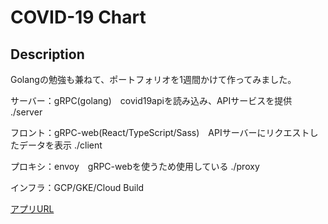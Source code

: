 COVID-19 Chart
====

## Description
Golangの勉強も兼ねて、ポートフォリオを1週間かけて作ってみました。

サーバー：gRPC(golang)　covid19apiを読み込み、APIサービスを提供 ./server

フロント：gRPC-web(React/TypeScript/Sass)　APIサーバーにリクエストしたデータを表示 ./client

プロキシ：envoy　gRPC-webを使うため使用している ./proxy

インフラ：GCP/GKE/Cloud Build

[アプリURL](http://34.85.86.75)




